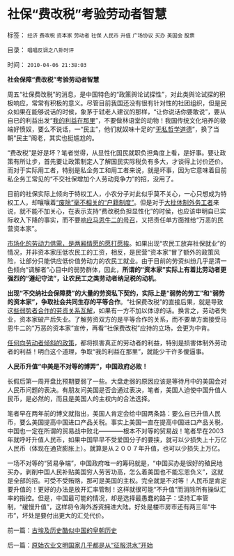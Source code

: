# 社保“费改税”考验劳动者智慧

标签： `经济` `费改税` `资本家` `劳动者` `社保` `人民币` `升值` `广场协议` `买办` `美国会` `股票` 

目录： `唱唱反调之八卦时评`

时间： `2010-04-06 21:38:03`

**社会保障“费改税”考验劳动者智慧**

周五“社保费改税”的消息，是中国特色的“政策舆论试探性”，对此类舆论试探的积极响应，常常有积极的意义。尽管目前我国还没有很有针对性的社团组织，但是民众如果在能够说话的时侯，象茅于轼老人建议的那样，“让你说话你要敢说”，要从自已的利益出发“[我的利益在那里](http://blog.sina.com.cn/s/blog_5563a64d0100dfvx.html)”，不要做林语堂的动物！我国传统文化培养的极端好愤奴，要么不说话，一“民主”，他们就奴味十足的“[无私哲学道德](../../../2010/2/22/无私后还能有罗伯特议事规则吗？.md)”，换了当朝“民主”阁老，其实也挺尴尬的。

“费改税”是好是坏？笔者觉得，从显性化国民就职负担角度上看，是好事。要让政策有所让步，首先要让政策制定人了解国民实际税负有多大，才谈得上讨价还价。而对于实际用工者，特别是私企务工和用工者来说，就是坏事，因为它意味着目前私企务工常见的“不交社保增加个人劳动竞争力”的招，没用了。

目前的社保实际上倾向于特权工人，小农分子对此似乎莫不关心，一心只想成为特权工人，却嚷嚷着[“废除”毫不相关的“户籍制度”](../../../2010/3/6/为户籍制度正名，是民主启蒙的关键一环.md)。但是对于[大批体制外务工者](../../../2009/7/30/十几亿体制外老百姓的利益由谁呼吁.md)来说，就不能不加关心，在表示支持“费改税负担显性化”的时侯，也应该申明自已实际收入下降的事实，而不要[响应马恩牛二的号召](../../../2010/2/1/老百姓不是邪恶的免疫体.md)，又把责任单方面推给“万恶的民营资本家”。

[市场化的劳动力供需，是两厢情愿的愿打愿挨](../../../2009/10/15/人权是生产的要素，劳动者和资本家的相生关系.md)。如果出现“农民工放弃社保就业”的情况，并非资本家压低农民工的工资，相反，是民营“资本家”冒了额外的政策风险，让部分只能供应低价值劳动力的农民工就业。由于目前的劳资纠纷几乎是清一色倾向“调解者”心目中的弱势群体，因此，**所谓的“资本家”实际上有着比劳动者更强烈的“遵纪守法”，让农民工之类劳动者纳足税的动机**。

**出现“不交纳社会保障费”的大量的劳资私下契约，实际上是“弱势的劳工”和“弱势的资本家”，争取社会共同生存的平等合作**。“社保费改税”的直接后果，就是导致这[些弱势者合作的劳资关系瓦解](../../../2009/10/14/劳资公平交易谁养活了谁.md)，如果有一方不加以体谅的话。换言之，劳动者失业，资本家破产后失业。了解劳资双方的是平等合作的关系，而不要单方面接受马恩牛二的“万恶的资本家”宣传，再看“社保费改税”应持的立场，会更为中肯。

[任何向劳动者倾斜的政策](../../../2008/7/15/寻租腐败定律：国有企业事加薪，民营个企业下岗.md)，都将损害真正的劳动者的利益，特别是损害体制外劳动者的利益！明白这个道理，争取“我的利益在那里”，就能少干许多傻逼事。

**人民币升值“中美是不对等的博羿”，中国政府必败！**

长假后第一周开盘比预期要弱了一些。大盘走弱的原因应该是等待月中的美国会对人民币问题的表决。有朋友问美国是否会通过表决，笔者，美国人迫使中国升值人民币，是必然的，而且是美国人的主权内的合法选择。

笔者早在两年前的博文就指出，美国人肯定会给中国两条路：要么自已升值人民币，要么美国提高中国进口产品关税。事实上美国一直在提高中国进口产品关税，中国也一定在所谓的贸易战中败北————根本不对等的贸易战！笔者早在2003年就呼吁升值人民币，如果中国早早不受爱国分子的要挟，就可以少损失上十万亿人民币（体现在通货膨胀上）。就算是从２００７年升值，也可以少损失上万亿。

一场不对等的“贸易争端”，中国政府唯一的筹码就是，“中国买办是很好的殖民地买办，剥削中国人民补贴美国穷人劳苦功高，怎么着美国也不能忘恩负义”，这就是全部的招。可受不受贿赂，那可是美国的主权。完全就是不对等！人民币是肯定要升值的！更好的办法是放开汇率管制！这样就很可能“不升值”而消除所有操纵汇率的指控。但是，中国最可能的情况，却是选择最愚蠢的路子：坚持汇率管制，“缓慢升值”，这样将令海外游资拥进大陆。好处是楼市房市还有两三年“牛市”，坏处是要付出更大的汇兑代价。



前一篇：[古埃及历史酷似中国的皇朝历史](../../../2010/4/5/古埃及历史酷似中国的皇朝历史.md)

后一篇：[原始农业文明国家几乎都是从“征服洪水”开始](../../../2010/4/6/原始农业文明国家几乎都是从“征服洪水”开始.md)